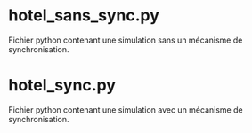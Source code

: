 # hotel_sans_sync.py

Fichier python contenant une simulation sans un mécanisme de synchronisation.

# hotel_sync.py

Fichier python contenant une simulation avec un mécanisme de synchronisation.
